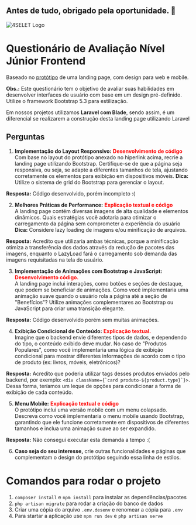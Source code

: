 ## Antes de tudo, obrigado pela oportunidade. 🙏

<picture>
  <source media="(prefers-color-scheme: dark)" srcset="https://4selet.com.br/wp-content/uploads/2023/09/logo-light-1024x229.png">
  <source media="(prefers-color-scheme: light)" srcset="https://4selet.com.br/wp-content/uploads/2023/09/logo-dark-1024x229.png">
  <img alt="4SELET Logo" src="https://4selet.com.br/wp-content/uploads/2023/09/logo-dark-1024x229.png">
</picture>

# Questionário de Avaliação Nível Júnior Frontend

Baseado no [protótipo](https://www.figma.com/design/PcKMPYarCWOxKJNMtYl1g7/4Selet---Furniture-Website-(Avalia%C3%A7%C3%A3o)?node-id=0-1&t=LeUrvTtmtiSZkNqo-1) de uma landing page, com design para web e mobile.

**Obs.:** Este questionário tem o objetivo de avaliar suas habilidades em desenvolver
interfaces de usuário com base em um design pré-definido.
Utilize o framework Bootstrap 5.3 para estilização.

Em nossos projetos utilizamos **Laravel com Blade**, sendo assim, é um diferencial se
realizarem a construção desta landing page utilizando Laravel

## Perguntas

1. **Implementação do Layout Responsivo:** <span style="color:red">**Desenvolvimento de código**</span><br>
Com base no layout do protótipo anexado no hiperlink acima, recrie a landing page utilizando Bootstrap. Certifique-se de que a página seja responsiva, ou seja,
se adapte a diferentes tamanhos de tela, ajustando corretamente os
elementos para exibição em dispositivos móveis.
**Dica:** Utilize o sistema de grid do Bootstrap para gerenciar o layout.<br>

**Resposta:** Código desenvolvido, porém incompleto :(

2. **Melhores Práticas de Performance:** <span style="color:red">**Explicação textual e código**</span><br>
A landing page contém diversas imagens de alta qualidade e elementos dinâmicos.
Quais estratégias você adotaria para otimizar o carregamento da página sem
comprometer a experiência do usuário
**Dica:**  Considere lazy loading de imagens e/ou minificação de arquivos.<br>

**Resposta:** Acredito que utilizaria ambas técnicas, porque a minificação otimiza a transferência dos dados através da redução de pacotes das imagens, enquanto o LazyLoad fará o carregamento sob demanda das imagens requisitadas na tela do usuário.

3. **Implementação de Animações com Bootstrap e JavaScript:** <span style="color:red">**Desenvolvimento código.**</span><br>
A landing page inclui interações, como botões e seções de destaque, que podem se beneficiar de animações. Como você implementaria uma animação suave quando o usuário rola a página até a seção de "Benefícios"? Utilize animações complementares ao Bootstrap ou JavaScript para criar uma transição elegante.<br>

**Resposta:** Código desenvolvido porém sem muitas animações.

4. **Exibição Condicional de Conteúdo:** <span style="color:red">**Explicação textual.**</span><br>
Imagine que o backend envie diferentes tipos de dados, e dependendo do tipo, o conteúdo exibido deve mudar. No caso de "Produtos Populares", como você implementaria uma lógica de exibição condicional para mostrar diferentes informações de acordo com o tipo de produto (ex: livros, móveis, eletrônicos)?<br>

**Resposta:** Acredito que poderia utilizar tags desses produtos enviados pelo backend, por exemplo: ``<div className={`card produto-${product.type}`}>``. Dessa forma, teríamos um leque de opções para condicionar a forma de exibição de cada conteúdo.

5. **Menu Mobile:** <span style="color:red">**Explicação textual e código**</span><br>
O protótipo inclui uma versão mobile com um menu colapsado. Descreva como você implementaria o menu mobile usando Bootstrap, garantindo que ele funcione corretamente em dispositivos de diferentes tamanhos e inclua uma animação suave ao ser expandido.<br>

**Resposta:** Não consegui executar esta demanda a tempo :(

6. **Caso seja do seu interesse,**  crie outras funcionalidades e páginas que
complementam o design do protótipo seguindo essa linha de estilos.

# Comandos para rodar o projeto

1. ``composer install`` e ``npm install`` para instalar as dependências/pacotes
2. ``php artisan migrate`` para rodar a criação do banco de dados
3. Criar uma cópia do arquivo ``.env.desenv`` e renomear a cópia para ``.env``
4. Para startar a aplicação use ``npm run dev`` e ``php artisan serve``
